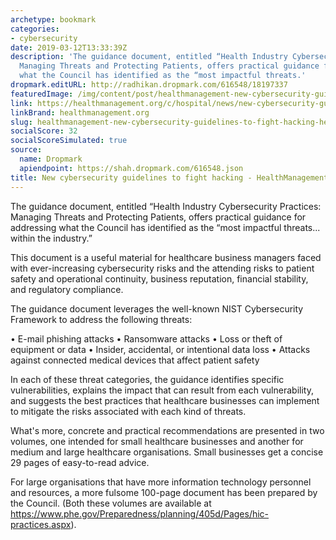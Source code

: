 ```yaml
---
archetype: bookmark
categories:
- cybersecurity
date: 2019-03-12T13:33:39Z
description: 'The guidance document, entitled “Health Industry Cybersecurity Practices:
  Managing Threats and Protecting Patients, offers practical guidance for addressing
  what the Council has identified as the “most impactful threats.'
dropmark.editURL: http://radhikan.dropmark.com/616548/18197337
featuredImage: /img/content/post/healthmanagement-new-cybersecurity-guidelines-to-fight-hacking-healthmanagement-org.jpg
link: https://healthmanagement.org/c/hospital/news/new-cybersecurity-guidelines-to-fight-hacking
linkBrand: healthmanagement.org
slug: healthmanagement-new-cybersecurity-guidelines-to-fight-hacking-healthmanagement-org
socialScore: 32
socialScoreSimulated: true
source:
  name: Dropmark
  apiendpoint: https://shah.dropmark.com/616548.json
title: New cybersecurity guidelines to fight hacking - HealthManagement.org
---
```

The guidance document, entitled “Health Industry Cybersecurity Practices: Managing Threats and Protecting Patients, offers practical guidance for addressing what the Council has identified as the “most impactful threats... within the industry.” 

This document is a useful material for healthcare business managers faced with ever-increasing cybersecurity risks and the attending risks to patient safety and operational continuity, business reputation, financial stability, and regulatory compliance. 

The guidance document leverages the well-known NIST Cybersecurity Framework to address the following threats: 

• E-mail phishing attacks 
• Ransomware attacks 
• Loss or theft of equipment or data 
• Insider, accidental, or intentional data loss 
• Attacks against connected medical devices that affect patient safety 

In each of these threat categories, the guidance identifies specific vulnerabilities, explains the impact that can result from each vulnerability, and suggests the best practices that healthcare businesses can implement to mitigate the risks associated with each kind of threats. 

What's more, concrete and practical recommendations are presented in two volumes, one intended for small healthcare businesses and another for medium and large healthcare organisations. Small businesses get a concise 29 pages of easy-to-read advice. 

For large organisations that have more information technology personnel and resources, a more fulsome 100-page document has been prepared by the Council. (Both these volumes are available at https://www.phe.gov/Preparedness/planning/405d/Pages/hic-practices.aspx).

